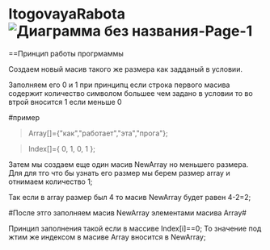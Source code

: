 # ItogovayaRabota![Диаграмма без названия-Page-1](https://user-images.githubusercontent.com/118381307/212460024-afefbf06-c531-4e31-8506-869db768fe05.jpg)
==Принцип работы прогрмаммы

Создаем новый масив такого же размера как задданый в условии.

Заполняем его 0 и 1 при принципц если строка первого масива содержит количество символом большее чем задано в условии то во втрой вносится 1 если меньше 0

#пример

>Array[]={"как","работает","эта","прога"};

>Index[]={  0,     1,       0,     1    };

Затем мы создаем еще один масив NewArray но меньшего размера. Для для тго что бы узнать его размер мы берем размер array и отнимаем количество 1;

Так если в array размер был 4 то масив NewArray будет равен 4-2=2;
 
#После этго заполняем масив NewArray элементами масива Array#

Принцип заполнения такой если в массиве Index[i]==0; То значение под жтим же индексом в масиве Array вносится в NewArray;
